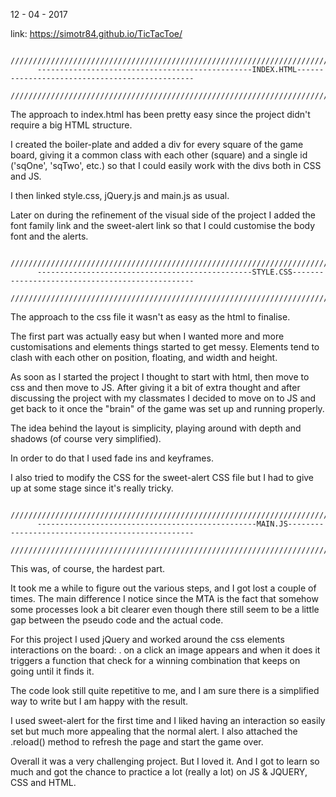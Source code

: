 
12 - 04 - 2017

link: https://simotr84.github.io/TicTacToe/

          /////////////////////////////////////////////////////////////////////////////////////////////////////////
          ------------------------------------------------INDEX.HTML-----------------------------------------------
          /////////////////////////////////////////////////////////////////////////////////////////////////////////
The approach to index.html has been pretty easy since the project didn't require a big HTML structure.

I created the boiler-plate and added a div for every square of the game board, giving it a common class with each other (square) and a single id ('sqOne', 'sqTwo', etc.) so that I could easily work with the divs both in CSS and JS.

I then linked style.css, jQuery.js and main.js as usual.

Later on during the refinement of the visual side of the project I added the font family link and the sweet-alert link so that I could customise the body font and the alerts.


          /////////////////////////////////////////////////////////////////////////////////////////////////////////
          ------------------------------------------------STYLE.CSS------------------------------------------------
          /////////////////////////////////////////////////////////////////////////////////////////////////////////
The approach to the css file it wasn't as easy as the html to finalise.

The first part was actually easy but when I wanted more and more customisations and elements things started to get messy.
Elements tend to clash with each other on position, floating, and width and height.

As soon as I started the project I thought to start with html, then move to css and then move to JS.
After giving it a bit of extra thought and after discussing the project with my classmates I decided to move on to JS and get back to it once the "brain" of the game was set up and running properly.

The idea behind the layout is simplicity, playing around with depth and shadows (of course very simplified).

In order to do that I used fade ins and keyframes.

I also tried to modify the CSS for the sweet-alert CSS file but I had to give up at some stage since it's really tricky.

          /////////////////////////////////////////////////////////////////////////////////////////////////////////
          -------------------------------------------------MAIN.JS-------------------------------------------------
          /////////////////////////////////////////////////////////////////////////////////////////////////////////
This was, of course, the hardest part.

It took me a while to figure out the various steps, and I got lost a couple of times.
The main difference I notice since the MTA is the fact that somehow some processes look a bit clearer even though there still seem to be a little gap between the pseudo code and the actual code.

For this project I used jQuery and worked around the css elements interactions on the board:
. on a click an image appears and when it does it triggers a function that check for a winning combination that keeps on going until it finds it.

The code look still quite repetitive to me, and I am sure there is a simplified way to write but I am happy with the result.

I used sweet-alert for the first time and I liked having an interaction so easily set but much more appealing that the normal alert.
I also attached the .reload() method to refresh the page and start the game over.


Overall it was a very challenging project. But I loved it. And I got to learn so much and got the chance to practice a lot (really a lot) on JS & JQUERY, CSS and HTML.
